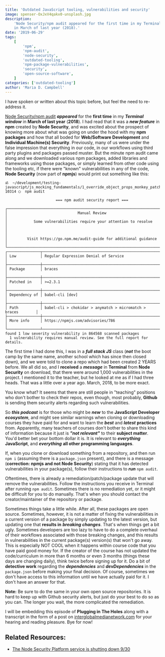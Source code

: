 ```yaml
---
title: 'Outdated JavaScript tooling, vulnerabilities and security'
image: spenser-OxJxV4qakx0-unsplash.jpg
description:
    'Node Security/npm audit appeared for the first time in my Terminal window
    in March of last year (2018).'
date: '2019-06-29'
tags:
    [
        'npm',
        'npm-audit',
        'node-security',
        'outdated-tooling',
        'npm-package-vulnerabilities',
        'security',
        'open-source-software',
    ]
categories: ['outdated-tooling']
author: 'Maria D. Campbell'
---
```


I have spoken or written about this topic before, but feel the need to
re-address it.

[Node Security/npm audit](https://blog.npmjs.org/post/175511531085/the-node-security-platform-service-is-shutting)
**_appeared_** for the **first time** in my **_Terminal window_** in **March of
last year** (**2018**). I had read that it was a **_new feature_** in **npm**
created by **Node Security**, and was excited about the prospect of knowing more
about what was going on under the hood with my **npm packages** and how that all
boded for **Web/Software Development** and **Individual Machine(s) Security**.
Previously, many of us were under the false impression that everything in our
code, in our workflows using third party plugins and packages passed muster. But
the minute npm audit came along and we downloaded various npm packages, added
libraries and frameworks using those packages, or simply learned from other code
using the tooling etc, if there were "known" vulnerabilities in any of the code,
**Node Security** (now part of **npmjs**) would print out something like this:

```shell
ॐ  ~/development/testing-javascript/js_mocking_fundamentals/1_override_object_props_monkey_patching_js:
10314 ◯  npm audit

                       === npm audit security report ===

┌──────────────────────────────────────────────────────────────────────────────┐
│                                Manual Review                                 │
│            Some vulnerabilities require your attention to resolve            │
│                                                                              │
│         Visit https://go.npm.me/audit-guide for additional guidance          │
└──────────────────────────────────────────────────────────────────────────────┘
┌───────────────┬──────────────────────────────────────────────────────────────┐
│ Low           │ Regular Expression Denial of Service                         │
├───────────────┼──────────────────────────────────────────────────────────────┤
│ Package       │ braces                                                       │
├───────────────┼──────────────────────────────────────────────────────────────┤
│ Patched in    │ >=2.3.1                                                      │
├───────────────┼──────────────────────────────────────────────────────────────┤
│ Dependency of │ babel-cli [dev]                                              │
├───────────────┼──────────────────────────────────────────────────────────────┤
│ Path          │ babel-cli > chokidar > anymatch > micromatch > braces        │
├───────────────┼──────────────────────────────────────────────────────────────┤
│ More info     │ https://npmjs.com/advisories/786                             │
└───────────────┴──────────────────────────────────────────────────────────────┘
found 1 low severity vulnerability in 864568 scanned packages
  1 vulnerability requires manual review. See the full report for details.
```

The first time I had done this, I was in a **_full stack JS_** class (**_not_**
the boot camp by the same name, another school which has since then closed
down), and we were told to clone a repo which had been created 2 YEARS before.
We all did so, and I **received** a **_message_** in **Terminal** from **Node
Security** on download, that there were around 1,000 vulnerabilities in the
project. I mentioned it to the teacher, but he looked at me as if I had three
heads. That was a little over a year ago. March, 2018, to be more exact.

You know what? It seems that there are still people in "teaching" positions who
don't bother to check their repos, even though, most probably, **Github** is
sending them security alerts regarding such vulnerabilities.

So **_this podcast_** is for those who might be **_new_** to the **JavaScript
Developer** **_ecosystem_**, and might see similar warnings when cloning or
downloading courses they have paid for and want to learn the **_best_** and
**_latest_** **practices** from. Apparently, many teachers of courses don't
bother to share this kind of information because it just is **_"not relevant"_**
to their **subject matter**. You'd better bet your bottom dollar it is. It is
relevant to **_everything_** **JavaScript**, and **_everything_** **all other
programming languages**.

If, when you clone or download something from a repository, and then run `npm i`
(assuming there is a `package.json` present), and there is a message
(**correction: npmjs and not Node Security**) stating that it has detected
vulnerabilities in your package(s), follow their instructions to **_run_**
`npm audit`.

Oftentimes, there is already a remediation/patch/package update that will remove
the vulnerabilities. Follow the instructions you receive in Terminal after
running `npm audit`. Sometimes there is no remediation yet, or it might be
difficult for you to do manually. That's when you should contact the
creator/maintainer of the repository or package.

Sometimes things take a little while. After all, these packages are open source.
Sometimes, however, it is not a matter of fixing the vulnerabilities in a
current version of a package by simply updating to the latest version, but
updating one that **results in** **_breaking changes_**. That's when things get
a bit ugly. Sometimes developers are too lazy to have to do a complete overhaul
of their workflows associated with those breaking changes, and this results in
vulnerabilities in the current package(s) version(s) that won't go away. This is
especially NOT COOL when it happens within course code that you have paid good
money for. If the creator of the course has not updated the code/curriculum in
more than 6 months or even 3 months (things these days are changing daily),
think twice before signing up for it. Do a bit of **detective work** regarding
the **_dependencies_** and **_devDependencies_** in the `package.json` before
making your final decision. Of course, sometimes we don't have access to this
information until we have actually paid for it. I don't have an answer for that.

**Note:** Be sure to do the same in your own open source repositories. It is
hard to keep up with Github security alerts, but just do your best to do so as
you can. The longer you wait, the more complicated the remediation.

I will be embedding this episode of **Plugging in The Holes** along with a
transcript in the form of a post on
[interglobalmedianetwork.com](https://www.interglobalmedianetwork.com) for your
hearing and reading pleasure. Bye for now!

## Related Resources:

-   [The Node Security Platform service is shutting down 9/30](https://blog.npmjs.org/post/175511531085/the-node-security-platform-service-is-shutting)
